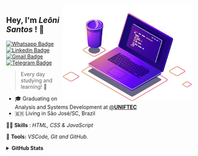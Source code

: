 
<img src="computer-illustration.png" width="350px" align="right" alt="notebook joao">


<h2 align="left"> 
  Hey, I'm <i>Leôni Santos</i> ! 🖖 
</h2>

[![Whatsapp Badge](https://img.shields.io/badge/WhatsApp-25D366?style=for-the-badge&logo=whatsapp&logoColor=white)]() [![Linkedin Badge](https://img.shields.io/badge/LinkedIn-0077B5?style=for-the-badge&logo=linkedin&logoColor=white&link=https://www.linkedin.com/in/joaogabrieldev/)](https://www.linkedin.com/in/leonisantos/) [![Gmail Badge](https://img.shields.io/badge/Gmail-D14836?style=for-the-badge&logo=gmail&logoColor=white&link=mailto:dev.joaogabriel@gmail.com)]() [![Telegram Badge](https://img.shields.io/badge/Telegram-2CA5E0?style=for-the-badge&logo=telegram&logoColor=white&link=https://t.me/joaogabrielfn)]()

> Every day studying and learning! 📖

- 🎓 Graduating on Analysis and Systems Development at [@**UNIFTEC**]([https://www.ufrn.br/](https://www.ftec.com.br/))  
- 🇧🇷 Living in São José/SC, Brazil

<p align="left">
  🤹🏻 <strong>Skills</strong> : <i>HTML, CSS & JavaScript</i>
</p>

<p align="left">
  🔧 <strong>Tools:</strong> <i>VSCode, Git and GitHub.</i>
</p>



<details>
  <summary><strong>GitHub Stats<strong/></summary>
</details>
